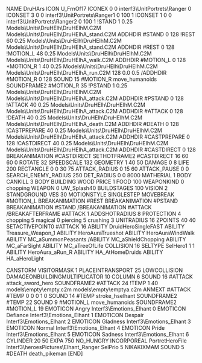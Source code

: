 NAME DruHArs
ICON U_FrnOf17
ICONEX 0 0 interf3\UnitPortrets\Ranger 0
ICONSET 3 0 0 interf3\UnitPortrets\Ranger1 0 100 1
ICONSET 1 0 0 interf3\UnitPortrets\Ranger2 0 100 1
!STAND          1 0.25 Models\Units\DruHElh\DruHElhM.C2M Models\Units\DruHElh\DruHElhA_stand.C2M
ADDHDIR #STAND 0 128
!REST          60 0.25 Models\Units\DruHElh\DruHElhM.C2M Models\Units\DruHElh\DruHElhA_stand.C2M
ADDHDIR #REST 0 128
!MOTION_L      48 0.25 Models\Units\DruHElh\DruHElhM.C2M Models\Units\DruHElh\DruHElhA_walk.C2M
ADDHDIR #MOTION_L 0 128
*MOTION_R     1 40 0.25 Models\Units\DruHElh\DruHElhM.C2M Models\Units\DruHElh\DruHElhA_run.C2M 128 0.0 0.5
/ADDHDIR #MOTION_R 0 128
SOUND 15 #MOTION_R move_humanoids
SOUNDFRAME2 #MOTION_R 35
!PSTAND        1  0.25 Models\Units\DruHElh\DruHElhM.C2M Models\Units\DruHElh\DruHElhA_attack.C2M
ADDHDIR #PSTAND 0 128 
!ATTACK        40 0.25 Models\Units\DruHElh\DruHElhM.C2M Models\Units\DruHElh\DruHElhA_attack.C2M
ADDHDIR #ATTACK 0 128
!DEATH         40 0.25 Models\Units\DruHElh\DruHElhM.C2M Models\Units\DruHElh\DruHElhA_death.C2M
ADDHDIR #DEATH 0 128
!CASTPREPARE   40  0.25 Models\Units\DruHElh\DruHElhM.C2M Models\Units\DruHElh\DruHElhA_attack.C2M
ADDHDIR #CASTPREPARE 0 128
!CASTDIRECT    40  0.25 Models\Units\DruHElh\DruHElhM.C2M Models\Units\DruHElh\DruHElhA_attack.C2M
ADDHDIR #CASTDIRECT 0 128
BREAKANIMATION #CASTDIRECT
SETHOTFRAME2 #CASTDIRECT 16 60 60 0
ROTATE 32
SPEEDSCALE 132
GEOMETRY 1 40 50
DAMAGE   0 8
LIFE     200
RECTANGLE 0 0 30 75
ATTACK_RADIUS 0 15 60
ATTACK_PAUSE 0 0
SEARCH_ENEMY_RADIUS 250
DET_RADIUS 0 0 8000
MATHERIAL 1 BODY
CANKILL 3 BODY BUILDING WOOD
PRICE 1 FOOD 100
WEAPONKIND 0 chopping
WEAPON 0 UW_Splash40
BUILDSTAGES 100
VISION 2
STANDGROUND
VES 30
MOTIONSTYLE SINGLESTEP
MOVEBREAK #MOTION_L
BREAKANIMATION #REST
BREAKANIMATION #PSTAND
BREAKANIMATION #STAND
/BREAKANIMATION #ATTACK
/BREAKAFTERFRAME #ATTACK 1
ADDSHOTRADIUS 8
PROTECTION 4 chopping 5 magical 0 piercing 5 crushing 3
UNITRADIUS 16
ZPOINTS 40 40
SETACTIVEPOINT0 #ATTACK 16
ABILITY DruidHeroSingleFAST
ABILITY Treasure_Weapon_1
ABILITY HeroAuraTrueshot
ABILITY HeroAuraWindWalk
ABILITY MC_aSummonPeasants
/ABILITY MC_aShieldChopping
ABILITY MC_aFarSight
ABILITY MC_aTreeOfLife
COLLISION 16
SELTYPE SelHero1 1 1
ABILITY HeroAura_aRun_R
ABILITY HA_AtHomeDruids
ABILITY HA_aHeroLight

CANSTORM
VISITORMASK 1
PLACEINTRANSPORT 25
LOWCOLLISION
DAMAGEONBUILDINGMULTIPLICATOR 10
COLUMN 6
SOUND 16 #ATTACK attack_sword_hero
SOUNDFRAME2 #ATTACK 24
!TEMP  1 40 models\empty\empty.c2m models\empty\emptya.c2m
ANMEXT #ATTACK #TEMP 0 0 0 1 0
SOUND 14 #TEMP stroke_hselhant
SOUNDFRAME2 #TEMP 22
SOUND 9 #MOTION_L move_humanoids
SOUNDFRAME2 #MOTION_L 19
EMOTICON Angry Interf3\Emotions_Elhant 0
EMOTICON Defiance Interf3\Emotions_Elhant 1
EMOTICON Despair Interf3\Emotions_Elhant 2
EMOTICON Gladness Interf3\Emotions_Elhant 3
EMOTICON Normal Interf3\Emotions_Elhant 4
EMOTICON Pride Interf3\Emotions_Elhant 5
EMOTICON Sadness Interf3\Emotions_Elhant 6
CYLINDER 20 50
EXPA 750
NO_HUNGRY
INCORPOREAL
PortretHeroFile Interf3\heroesPictures\Elhant_Ranger
SelPrio 5
NIKAKIXMAM
SOUND 5 #DEATH death_pikeman
[END]
